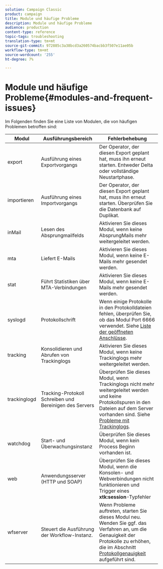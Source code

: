 ```yaml
---
solution: Campaign Classic
product: campaign
title: Module und häufige Probleme
description: Module und häufige Probleme
audience: production
content-type: reference
topic-tags: troubleshooting
translation-type: tm+mt
source-git-commit: 972885c3a38bcd3a260574bacbb3f507e11ae05b
workflow-type: tm+mt
source-wordcount: '255'
ht-degree: 7%

---
```



# Module und häufige Probleme{#modules-and-frequent-issues}

Im Folgenden finden Sie eine Liste von Modulen, die von häufigen Problemen betroffen sind:

<table> 
 <thead> 
  <tr> 
   <th> Modul </th> 
   <th> Ausführungsbereich </th> 
   <th> Fehlerbehebung </th> 
  </tr> 
 </thead> 
 <tbody> 
  <tr> 
   <td> export </td> 
   <td> Ausführung eines Exportvorgangs<br /> </td> 
   <td> Der Operator, der diesen Export geplant hat, muss ihn erneut starten. Entweder Delta oder vollständige Neustartphase.<br /> </td> 
  </tr> 
  <tr> 
   <td> importieren </td> 
   <td> Ausführung eines Importvorgangs<br /> </td> 
   <td> Der Operator, der diesen Export geplant hat, muss ihn erneut starten. Überprüfen Sie die Datenbank auf Duplikat.<br /> </td> 
  </tr> 
  <tr> 
   <td> inMail </td> 
   <td> Lesen des Absprungmailfelds<br /> </td> 
   <td> Aktivieren Sie dieses Modul, wenn keine AbsprungMails mehr weitergeleitet werden.<br /> </td> 
  </tr> 
  <tr> 
   <td> mta </td> 
   <td> Liefert E-Mails<br /> </td> 
   <td> Aktivieren Sie dieses Modul, wenn keine E-Mails mehr gesendet werden.<br /> </td> 
  </tr> 
  <tr> 
   <td> stat </td> 
   <td> Führt Statistiken über MTA-Verbindungen<br /> </td> 
   <td> Aktivieren Sie dieses Modul, wenn keine E-Mails mehr gesendet werden.<br /> </td> 
  </tr> 
  <tr> 
   <td> syslogd </td> 
   <td> Protokollschrift<br /> </td> 
   <td> Wenn einige Protokolle in den Protokolldateien fehlen, überprüfen Sie, ob das Modul Port 6666 verwendet. Siehe <a href="../../production/using/general-architecture.md#list-of-open-ports" target="_blank">Liste der geöffneten Anschlüsse</a>.<br /> </td> 
  </tr> 
  <tr> 
   <td> tracking </td> 
   <td> Konsolidieren und Abrufen von Trackinglogs<br /> </td> 
   <td> Aktivieren Sie dieses Modul, wenn keine Trackinglogs mehr weitergeleitet werden.<br /> </td> 
  </tr> 
  <tr> 
   <td> trackinglogd </td> 
   <td> Tracking-Protokoll Schreiben und Bereinigen des Servers<br /> </td> 
   <td> Überprüfen Sie dieses Modul, wenn Trackinglogs nicht mehr weitergeleitet werden und keine Protokollspuren in den Dateien auf dem Server vorhanden sind. Siehe <a href="../../production/using/tracking-logs-issues.md" target="_blank">Probleme mit Trackinglogs</a>.<br /> </td> 
  </tr> 
  <tr> 
   <td> watchdog </td> 
   <td> Start- und Überwachungsinstanz<br /> </td> 
   <td> Überprüfen Sie dieses Modul, wenn kein Process Beginn vorhanden ist.<br /> </td> 
  </tr> 
  <tr> 
   <td> web </td> 
   <td> Anwendungsserver (HTTP und SOAP)<br /> </td> 
   <td> Überprüfen Sie dieses Modul, wenn die Konsolen- und Webverbindungen nicht funktionieren und Trigger eines <strong>xtk:session</strong>-Typfehler<br /> </td> 
  </tr> 
  <tr> 
   <td> wfserver </td> 
   <td> Steuert die Ausführung der Workflow-Instanz.<br /> </td> 
   <td> Wenn Probleme auftreten, starten Sie dieses Modul neu. Wenden Sie ggf. das Verfahren an, um die Genauigkeit der Protokolle zu erhöhen, die im Abschnitt <a href="../../production/using/log-precision.md" target="_blank">Protokollgenauigkeit</a> aufgeführt sind.<br /> </td> 
  </tr> 
 </tbody> 
</table>

